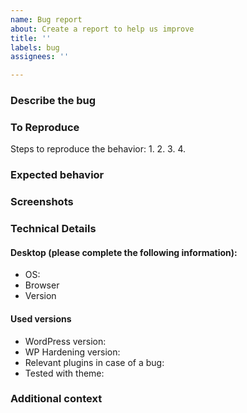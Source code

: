 ```yaml
---
name: Bug report
about: Create a report to help us improve
title: ''
labels: bug
assignees: ''

---
```


### Describe the bug
<!-- A clear and concise description of what the bug is.-->

### To Reproduce
Steps to reproduce the behavior:
1. 
2. 
3. 
4. 

### Expected behavior
<!-- A clear and concise description of what you expected to happen.-->

### Screenshots
<!-- If applicable, add screenshots to help explain your problem.-->

### Technical Details

#### Desktop (please complete the following information):
 - OS: <!-- [e.g. iOS]-->
 - Browser <!-- [e.g. chrome, safari]-->
 - Version <!-- [e.g. 22] -->

#### Used versions
* WordPress version: 
* WP Hardening version: 
* Relevant plugins in case of a bug:  <!-- Please make sure you can reproduce this bug with a default theme such as Twenty Seventeen. Sometimes issues may occur due to theme conflicts. -->
* Tested with theme: 


### Additional context
<!-- Add any other context about the problem here.-->
